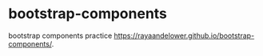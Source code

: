 # bootstrap-components
bootstrap components practice
 https://rayaandelower.github.io/bootstrap-components/.
